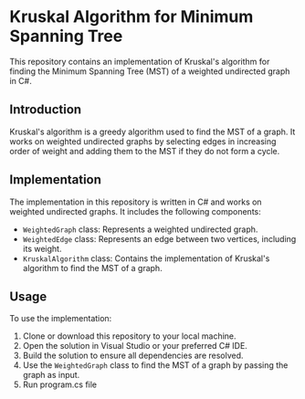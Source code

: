 # Kruskal Algorithm for Minimum Spanning Tree

This repository contains an implementation of Kruskal's algorithm for finding the Minimum Spanning Tree (MST) of a weighted undirected graph in C#.

## Introduction

Kruskal's algorithm is a greedy algorithm used to find the MST of a graph. It works on weighted undirected graphs by selecting edges in increasing order of weight and adding them to the MST if they do not form a cycle.

## Implementation

The implementation in this repository is written in C# and works on weighted undirected graphs. It includes the following components:

- `WeightedGraph` class: Represents a weighted undirected graph.
- `WeightedEdge` class: Represents an edge between two vertices, including its weight.
- `KruskalAlgorithm` class: Contains the implementation of Kruskal's algorithm to find the MST of a graph.

## Usage

To use the implementation:

1. Clone or download this repository to your local machine.
2. Open the solution in Visual Studio or your preferred C# IDE.
3. Build the solution to ensure all dependencies are resolved.
4. Use the `WeightedGraph` class to find the MST of a graph by passing the graph as input.
5. Run program.cs file
